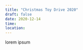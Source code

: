 ```yaml
---
title: "Christmas Toy Drive 2020"
draft: false
date: 2020-12-14
time:
location:
---
```


lorem ipsum
